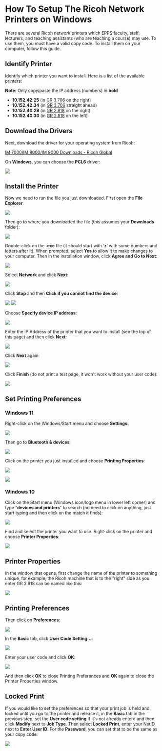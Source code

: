How To Setup The Ricoh Network Printers on Windows
=================================================

There are several Ricoh network printers which EPPS faculty, staff, lecturers, and teaching assistants (who are teaching a course) may use. To use them, you must have a valid copy code. To install them on your computer, follow this guide.

## Identify Printer

Identify which printer you want to install. Here is a list of the available printers:

**Note:** Only copy/paste the IP address (numbers) in **bold**

*   **10.152.42.25** (in [GR 3.706](https://map.concept3d.com/?id=1772#!m/550865) on the right)
*   **10.152.42.34** (in [GR 3.706](https://map.concept3d.com/?id=1772#!m/550865) straight ahead)
*   **10.152.40.29** (in [GR 2.818](https://map.concept3d.com/?id=1772#!m/550792) on the right)
*   **10.152.40.30** (in [GR 2.818](https://map.concept3d.com/?id=1772#!m/550792) on the left)

## Download the Drivers

Next, download the driver for your operating system from Ricoh:

[IM 7000/IM 8000/IM 9000 Downloads - Ricoh Global](http://support.ricoh.com/bb/html/dr_ut_e/re1/model/im7000/im7000.htm)

On **Windows**, you can choose the **PCL6** driver:

![](/images/faq/ricoh-win/pcl6.png)

## <a name="#install"></a>Install the Printer

Now we need to run the file you just downloaded. First open the **File Explorer**:

![](/images/faq/Manual-Win10/1.png)

Then go to where you downloaded the file (this assumes your **Downloads** folder):

![](/images/faq/Manual-Win10/Drivers/downloads.png)

Double-click on the **.exe** file (it should start with ‘**z**‘ with some numbers and letters after it). When prompted, select **Yes** to allow it to make changes to your computer. Then in the installation window, click **Agree and Go to Next**:

![](/images/faq/ricoh-win/RV_SETUP_1.png)

Select **Network** and click **Next**:

![](/images/faq/ricoh-win/RV_SETUP_2.png)

Click **Stop** and then **Click if you cannot find the device**:

![](/images/faq/ricoh-win/RV_SETUP_3.png)
![](/images/faq/ricoh-win/RV_SETUP_4.png)

Choose **Specify device IP address**:

![](/images/faq/ricoh-win/RV_SETUP_5.png)

Enter the IP Address of the printer that you want to install (see the top of this page) and then click **Next**:

![](/images/faq/ricoh-win/RV_SETUP_6.png)

Click **Next** again:

![](/images/faq/ricoh-win/RV_SETUP_7.png)

Click **Finish** (do not print a test page, it won't work without your user code):

![](/images/faq/ricoh-win/RV_SETUP_8.png)


## <a name="printing-prefs"></a>Set Printing Preferences

### Windows 11

Right-click on the Windows/Start menu and choose **Settings**:

![](/images/faq/ricoh-win/win11-settings-1.png)

Then go to **Bluetooth & devices**:

![](/images/faq/ricoh-win/win11-settings.png)

Click on the printer you just installed and choose **Printing Properties**:

![](/images/faq/ricoh-win/win11-printers-and-scanners-list.png)

![](/images/faq/ricoh-win/win11-printer-properties.png)

### Windows 10

Click on the Start menu (Windows icon/logo menu in lower left corner) and type “**devices and printers**” to search (no need to click on anything, just start typing and then click on the match it finds):

![](/images/faq/win10-devices-and-printers.png)

Find and select the printer you want to use. Right-click on the printer and choose **Printer Properties**:

![](/images/faq/ricoh-win/win10-printer-properties.png)

## Printer Properties

In the window that opens, first change the name of the printer to something unique, for example, the Ricoh machine that is to the "right" side as you enter GR 2.818 can be named like this:

![](/images/faq/ricoh-win/change-printer-name.png)

## Printing Preferences

Then click on **Preferences**:

![](/images/faq/ricoh-win/printer-preferences.png)

In the **Basic** tab, click **User Code Setting...**:

![](/images/faq/ricoh-win/user-code-setting.png)

Enter your user code and click **OK**:

![](/images/faq/ricoh-win/user-code.png)

And then click **OK** to close Printing Preferences and **OK** again to close the Printer Properties window.

## Locked Print

If you would like to set the preferences so that your print job is held and locked until you go to the printer and release it, in the **Basic** tab in the previous step, set the **User code setting** if it's not already enterd and then click **Modify** next to **Job Type**. Then select **Locked Print**, enter your NetID next to **Enter User ID**. For the **Password**, you can set that to be the same as your copy code:

![](/images/faq/ricoh-win/locked-print.png)